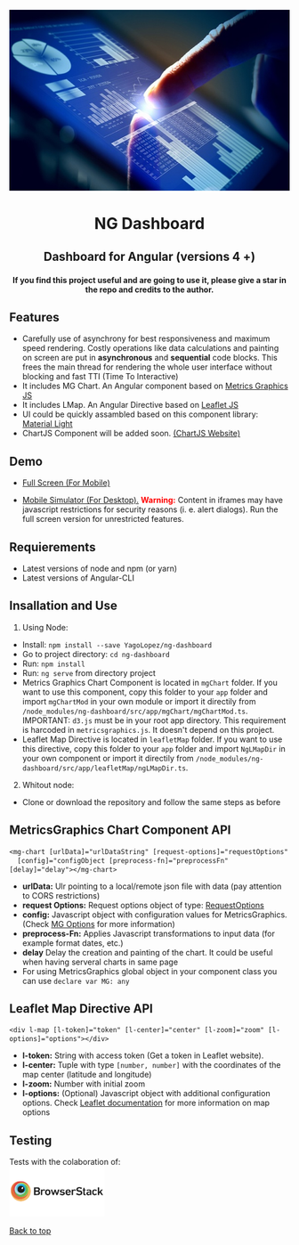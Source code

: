 <!-- <p align="center"><img src="src/assets/img/about9.jpg" style="margin: auto; width: 90px"></p> -->
<p align="center"><img src="src/assets/img/about9.jpg" style="width: 580px; height: 325px"></p>

<h1><p align="center">NG Dashboard</p></h1>
<h2><p align="center">Dashboard for Angular (versions 4 +)</p></h2>

<p align="center"><b>If you find this project useful and are going to use it, please give a star in the repo and credits to the author.</b></p>

## Features

- Carefully use of asynchrony for best responsiveness and maximum speed rendering. Costly operations like data calculations and
  painting on screen are put in **asynchronous** and **sequential** code blocks. This frees the main thread for rendering the whole
  user interface without blocking and fast TTI (Time To Interactive)
- It includes MG Chart. An Angular component based on <a href="http://metricsgraphicsjs.org" target="_blank">Metrics Graphics JS</a>
- It includes LMap. An Angular Directive based on <a href="http://leafletjs.com" target="_blank">Leaflet JS</a>
- UI could be quickly assambled based on this component library: <a href="https://github.com/YagoLopez/material-light" target="_blank">Material Light</a>
- ChartJS Component will be added soon. <a href="http://www.chartjs.org/" target="_blank">(ChartJS Website)</a>

## Demo

- <a href="https://yagolopez.github.io/ng-dashboard/dist" target="_blank">Full Screen (For Mobile)</a>

- <a href="http://mobt.me/ZPt4" target="_blank">Mobile Simulator (For Desktop).</a>
<b style="color: red"> Warning:</b> Content in iframes may have javascript restrictions for
security reasons (i. e. alert dialogs). Run the full screen version for unrestricted features.


## Requierements

- Latest versions of node and npm (or yarn)
- Latest versions of Angular-CLI

## Insallation and Use

1. Using Node:
- Install: `npm install --save YagoLopez/ng-dashboard`
- Go to project directory: `cd ng-dashboard`
- Run: `npm install`
- Run: `ng serve` from directory project
- Metrics Graphics Chart Component is located in `mgChart` folder. If you want to use this component,
copy this folder to your `app` folder and import `mgChartMod` in your own module or import it directily from
`/node_modules/ng-dashboard/src/app/mgChart/mgChartMod.ts`. IMPORTANT: `d3.js` must be in your root app directory. 
This requirement is harcoded in `metricsgraphics.js`. It doesn't depend on this project.
- Leaflet Map Directive is located in `leafletMap` folder. If you want to use this directive, copy this folder to your `app`
folder and import `NgLMapDir` in your own component or import it directily from 
`/node_modules/ng-dashboard/src/app/leafletMap/ngLMapDir.ts`.

2. Whitout node:
- Clone or download the repository and follow the same steps as before

## MetricsGraphics Chart Component API

```HTML5
<mg-chart [urlData]="urlDataString" [request-options]="requestOptions" 
  [config]="configObject [preprocess-fn]="preprocessFn" [delay]="delay"></mg-chart>
```

- <b>urlData:</b> Ulr pointing to a local/remote json file with data (pay attention to CORS restrictions)
- <b>request Options:</b> Request options object of type: 
  <a href="https://angular.io/api/http/RequestOptions" target="_blank">RequestOptions</a>
- <b>config:</b> Javascript object with configuration values for MetricsGraphics. 
(Check <a href="https://github.com/mozilla/metrics-graphics/wiki/List-of-Options" target="_blank">MG Options</a> for more information)
- <b>preprocess-Fn:</b> Applies Javascript transformations to input data (for example format dates, etc.)
- <b>delay</b> Delay the creation and painting of the chart. It could be useful when having serveral charts in same page
- For using MetricsGraphics global object in your component class you can use `declare var MG: any`

## Leaflet Map Directive API

```HTML5
<div l-map [l-token]="token" [l-center]="center" [l-zoom]="zoom" [l-options]="options"></div>
```

- <b>l-token:</b> String with access token (Get a token in Leaflet website).
- <b>l-center:</b> Tuple with type `[number, number]` with the coordinates of the map center (latitude and longitude)
- <b>l-zoom:</b> Number with initial zoom
- <b>l-options:</b> (Optional) Javascript object with additional configuration options. Check 
<a href="http://leafletjs.com/reference-1.0.3.html" target="_blank">Leaflet documentation</a> 
for more information on map options

## Testing

<div>Tests with the colaboration of:</div>
<a href="https://www.browserstack.com/" target="_blank"><img src="browserstack-logo.png" height="90px"></a>

<a href="#">Back to top</a>
